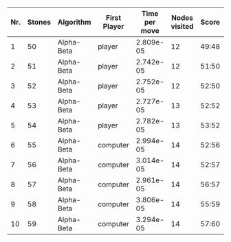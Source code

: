 | Nr. | Stones | Algorithm  | First Player | Time per move | Nodes visited | Score | Winner   | Tree generation time | Tree estimation time |
| --- | ------ | ---------- | ------------ | ------------- | ------------- | ----- | -------- | -------------------- | -------------------- |
| 1   | 50     | Alpha-Beta | player       | 2.809e-05     | 12            | 49:48 | player   | 2.433                | 1.846                |
| 2   | 51     | Alpha-Beta | player       | 2.742e-05     | 12            | 51:50 | player   | 3.817                | 2.446                |
| 3   | 52     | Alpha-Beta | player       | 2.752e-05     | 12            | 52:50 | player   | 4.888                | 3.259                |
| 4   | 53     | Alpha-Beta | player       | 2.727e-05     | 13            | 52:52 | draw     | 6.776                | 4.316                |
| 5   | 54     | Alpha-Beta | player       | 2.782e-05     | 13            | 53:52 | player   | 8.147                | 5.752                |
| 6   | 55     | Alpha-Beta | computer     | 2.994e-05     | 14            | 52:56 | computer | 11.720               | 7.719                |
| 7   | 56     | Alpha-Beta | computer     | 3.014e-05     | 14            | 52:57 | computer | 15.727               | 10.197               |
| 8   | 57     | Alpha-Beta | computer     | 2.961e-05     | 14            | 56:57 | computer | 19.342               | 13.793               |
| 9   | 58     | Alpha-Beta | computer     | 3.806e-05     | 14            | 55:59 | computer | 28.811               | 18.858               |
| 10  | 59     | Alpha-Beta | computer     | 3.294e-05     | 14            | 57:60 | computer | 40.298               | 25.318               |
